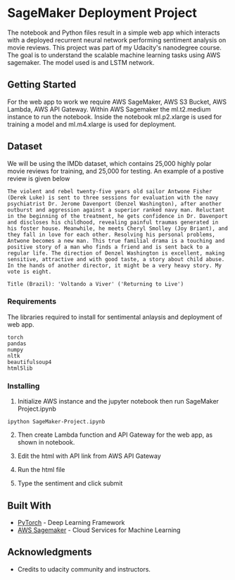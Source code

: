 # SageMaker Deployment Project

The notebook and Python files result in a simple web app which interacts with a deployed recurrent neural network performing sentiment analysis on movie reviews. This project was part of my Udacity's nanodegree course. The goal is to understand the scalable machine learning tasks using AWS sagemaker. The model used is and LSTM network.

## Getting Started

For the web app to work we require AWS SageMaker, AWS S3 Bucket, AWS Lambda, AWS API Gateway. Within AWS Sagemaker the ml.t2.medium instance to run the notebook. Inside the notebook ml.p2.xlarge is used for training a model and ml.m4.xlarge is used for deployment.  

## Dataset
We will be using the IMDb dataset, which contains 25,000 highly polar movie reviews for training, and 25,000 for testing. An example of a postive review is given below

```
The violent and rebel twenty-five years old sailor Antwone Fisher (Derek Luke) is sent to three sessions for evaluation with the navy psychiatrist Dr. Jerome Davenport (Denzel Washington), after another outburst and aggression against a superior ranked navy man. Reluctant in the beginning of the treatment, he gets confidence in Dr. Davenport and discloses his childhood, revealing painful traumas generated in his foster house. Meanwhile, he meets Cheryl Smolley (Joy Briant), and they fall in love for each other. Resolving his personal problems, Antwone becomes a new man. This true familial drama is a touching and positive story of a man who finds a friend and is sent back to a regular life. The direction of Denzel Washington is excellent, making sensitive, attractive and with good taste, a story about child abuse. In the hands of another director, it might be a very heavy story. My vote is eight.

Title (Brazil): 'Voltando a Viver' ('Returning to Live')
```


### Requirements

The libraries required to install for sentimental anlaysis and deployment of web app. 

```
torch 
pandas
numpy
nltk
beautifulsoup4
html5lib
```

### Installing

1. Initialize AWS instance and the jupyter notebook then run SageMaker Project.ipynb
  
```
ipython SageMaker-Project.ipynb
```

2. Then create Lambda function and API Gateway for the web app, as shown in notebook.

3. Edit the html with API link from AWS API Gateway

4. Run the html file

5. Type the sentiment and click submit


## Built With

* [PyTorch](https://pytorch.org/) - Deep Learning Framework
* [AWS Sagemaker](https://sagemaker.readthedocs.io/en/stable/) - Cloud Services for Machine Learning

## Acknowledgments

* Credits to udacity community and instructors.
